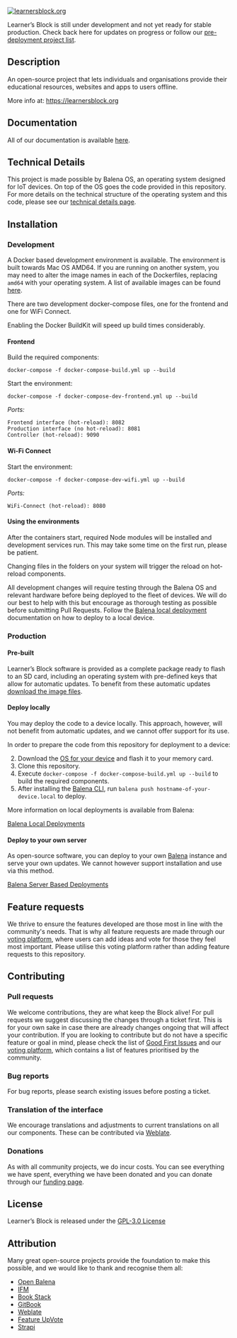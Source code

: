 [![learnersblock.org](https://learnersblock.org/images/lb-logo-full.svg)](https://learnersblock.org)

Learner’s Block is still under development and not yet ready for stable production. Check back here for updates on progress or follow our [pre-deployment project list](https://github.com/LearnersBlock/learners-block/projects/3). 

## Description

An open-source project that lets individuals and organisations provide their educational resources, websites and apps to users offline.

More info at: https://learnersblock.org

## Documentation

All of our documentation is available [here](https://docs.learnersblock.org). 

## Technical Details

This project is made possible by Balena OS, an operating system designed for IoT devices. On top of the OS goes the code provided in this repository. For more details on the technical structure of the operating system and this code, please see our [technical details page](https://docs.learnersblock.org/advanced-features/technical-details).

## Installation

### Development

A Docker based development environment is available. The environment is built towards Mac OS AMD64. If you are running on another system, you may need to alter the image names in each of the Dockerfiles, replacing `amd64` with your operating system. A list of available images can be found [here]( https://www.balena.io/docs/reference/base-images/base-images/).  

There are two development docker-compose files, one for the frontend and one for WiFi Connect.

Enabling the Docker BuildKit will speed up build times considerably. 

#### Frontend

Build the required components:

`docker-compose -f docker-compose-build.yml up --build`

Start the environment:

`docker-compose -f docker-compose-dev-frontend.yml up --build`

_Ports:_
```
Frontend interface (hot-reload): 8082
Production interface (no hot-reload): 8081
Controller (hot-reload): 9090
```

#### Wi-Fi Connect

Start the environment:

`docker-compose -f docker-compose-dev-wifi.yml up --build`

_Ports:_
```
WiFi-Connect (hot-reload): 8080
```

#### Using the environments

After the containers start, required Node modules will be installed and development services run. This may take some time on the first run, please be patient. 

Changing files in the folders on your system will trigger the reload on hot-reload components.

All development changes will require testing through the Balena OS and relevant hardware before being deployed to the fleet of devices. We will do our best to help with this but encourage as thorough testing as possible before submitting Pull Requests. Follow the [Balena local deployment](https://www.balena.io/docs/learn/develop/local-mode/) documentation on how to deploy to a local device.

### Production 

#### Pre-built

Learner’s Block software is provided as a complete package ready to flash to an SD card, including an operating system with pre-defined keys that allow for automatic updates. To benefit from these automatic updates [download the image files](https://downloads.learnersblock.org).

#### Deploy locally

You may deploy the code to a device locally. This approach, however, will not benefit from automatic updates, and we cannot offer support for its use. 

In order to prepare the code from this repository for deployment to a device:

2. Download the [OS for your device](https://www.balena.io/os/) and flash it to your memory card. 
1. Clone this repository.
2. Execute `docker-compose -f docker-compose-build.yml up --build` to build the required components.
3. After installing the [Balena CLI](https://github.com/balena-io/balena-cli), run `balena push hostname-of-your-device.local` to deploy. 

More information on local deployments is available from Balena:

[Balena Local Deployments](https://www.balena.io/docs/learn/develop/local-mode/)

#### Deploy to your own server

As open-source software, you can deploy to your own [Balena](https://www.balena.io) instance and serve your own updates. We cannot however support installation and use via this method. 

[Balena Server Based Deployments](https://www.balena.io/docs/learn/deploy/deployment/)

## Feature requests

We thrive to ensure the features developed are those most in line with the community's needs. That is why all feature requests are made through our [voting platform](https://vote.learnersblock.org), where users can add ideas and vote for those they feel most important. Please utilise this voting platform rather than adding feature requests to this repository. 

## Contributing

### Pull requests
We welcome contributions, they are what keep the Block alive! For pull requests we suggest discussing the changes through a ticket first. This is for your own sake in case there are already changes ongoing that will affect your contribution. If you are looking to contribute but do not have a specific feature or goal in mind, please check the list of [Good First Issues](https://github.com/LearnersBlock/learners-block/contribute) and our [voting platform](https://vote.learnersblock.org), which contains a list of features prioritised by the community.

### Bug reports

For bug reports, please search existing issues before posting a ticket. 

### Translation of the interface

We encourage translations and adjustments to current translations on all our components. These can be contributed via [Weblate](https://translate.learnersblock.org).  

### Donations

As with all community projects, we do incur costs. You can see everything we have spent, everything we have been donated and you can donate through our [funding page](https://docs.learnersblock.org/about-us#how-we-are-funded). 

## License

Learner’s Block is released under the [GPL-3.0 License](https://github.com/LearnersBlock/learners-block/blob/master/LICENSE)

## Attribution

Many great open-source projects provide the foundation to make this possible, and we would like to thank and recognise them all:

* [Open Balena](https://www.balena.io/open/)
* [IFM](https://github.com/misterunknown/ifm/)
* [Book Stack](https://www.bookstackapp.com/)
* [GitBook](http://gitbook.com)
* [Weblate](https://weblate.org)
* [Feature UpVote](https://featureupvote.com/lp/powered_by_feature_upvote/?product=Learner%27s%20Block&utm_source=live_button&utm_medium=powered-link)
* [Strapi](https://strapi.io)